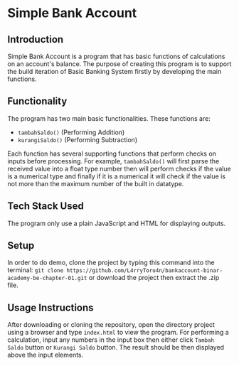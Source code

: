 # Simple Bank Account
## Introduction
Simple Bank Account is a program that has basic functions of calculations on an account's balance.
The purpose of creating this program is to support the build iteration of Basic Banking System firstly by developing the main functions.

## Functionality
The program has two main basic functionalities. These functions are:
- `tambahSaldo()` (Performing Addition)
- `kurangiSaldo()` (Performing Subtraction)

Each function has several supporting functions that perform checks on inputs before processing. For example, `tambahSaldo()` will first parse the received value into a float type number then will perform checks if the value is a numerical type and finally if it is a numerical it will check if the value is not more than the maximum number of the built in datatype.

## Tech Stack Used
The program only use a plain JavaScript and HTML for displaying outputs.

## Setup
In order to do demo, clone the project by typing this command into the terminal: `git clone https://github.com/L4rryToru4n/bankaccount-binar-academy-be-chapter-01.git` or download the project then extract the .zip file.

## Usage Instructions
After downloading or cloning the repository, open the directory project using a browser and type `index.html` to view the program. For performing a calculation, input any numbers in the input box then either click `Tambah Saldo` button or `Kurangi Saldo` button. The result should be then displayed above the input elements.
